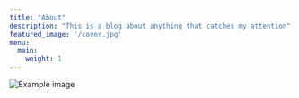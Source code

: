 ```yaml
---
title: "About"
description: "This is a blog about anything that catches my attention"
featured_image: '/cover.jpg'
menu:
  main:
    weight: 1
---
```

![Example image](/cover.jpg)

